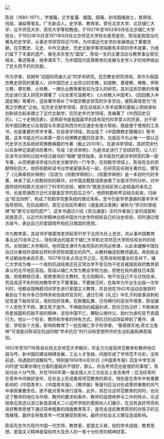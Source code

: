 ![](https://s2.loli.net/2022/08/31/NATyCigD1oxJt52.png)

陈垣（1880-1971），字援庵，又字星藩、援国、圆庵，别号圆庵居士，曾用钱、钱罂、谦益等笔名。广东新会人。史学家、教育家。曾任北京大学、北京辅仁大学、北平师范大学、燕京大学等校教授。于1927年至1952年9月任北京辅仁大学校长，于1952年10月至1971年6月任北京师范大学校长直至逝世。陈垣是我国当代著名的史学家，从事史学研究将近70年，为中国近代史学的发展做出了重要贡献，在宗教史、元史、中外交通史、历史文献学等领域都有丰硕的学术成果，为我们留下了丰富的遗产，被毛泽东誉为“国宝”。陈垣一生的主要活动与教育事业密切相关，著述等身，桃李满天下，为中国现代高等教育的发展与史学人才的培养做出了巨大而不朽的贡献。

作为学者，其拥有“动国际而垂久远”的学术研究。在宗教史研究领域，其作为我国宗教史研究的奠基人，对中国历史上出现过的宗教，如道教、基督教、佛教、伊斯兰教、摩尼教、火袄教、一赐乐业教等都有较为深入的研究，其对这些宗教的传播历史进行深入研究并撰著了《元也里可温教考》、《火袄教入中国考》、《回回教入中国史略》等著作，这些著作填补了中国宗教史研究的许多空白，被陈寅恪誉为“完善之宗教史”之始。在历史文献学领域，其在总结前人学术成果的基础上把继承和创新结合起来建立了近代文献学。在历史年代学领域，其编著了《中西回史日历》、《二十史朔闰表》，这两部书是我国最早的具有现代科学意义的历表，对于研究中国回教史以及我国与东南亚和西方的交通史有很大帮助，既是便于使用的工具书，也是重要的学术专著。在目录学领域，其出版了《中国佛教史籍概论》等书籍，这本书是近代以来第一部介绍佛教史籍的目录书，也是迄今为止唯一一部以近代史学方法系统研究佛教典籍的专著（截止2010年）。在避讳学领域，其研究宋代以后各种记录避讳的著作，写成《史讳举例》，为避讳史进行了总结研究，让人们在读书治学的过程中绕过避讳的“暗礁”提供指南，该书是现代避讳学研究的第一部专著，从而使避讳学成为历史文献学的一门专学。在校勘学领域上，陈垣先生的贡献特别巨大，他将校勘和读书治学紧密联系在一起，在研究前任相关著作后，撰写了《元典章校补释例》（后改为《校勘学释例》）。《校勘学释例》是一本划时代的专著，继承了前人校勘经验的精华，对中国古籍致误原由做了全面详尽的分析，对中国传统的校勘方法进行了科学的总结，被称为“既是总结前贤心血结晶的承先之书，也是旁通西方近代文献鉴定学的启后之作”，他把校勘和考证结合起来，归纳出“校法四例”，构成了校勘学完整系统的理论体系，至今仍是学界遵循的基本学术指导原则。在抗战期间，其在沦陷区所著的《通鉴胡注表微》被称为“学识的里程碑”和“更可诊视的遗产”。这本书通过介绍《资治通鉴》注的作者胡三省的成就和民族意识，以近代科学精神总结中国古代史学传统和自己的治史经验，同时通过借古喻今，表达自己的爱国情怀和抗日救国的思想。

作为教育家，其自18岁做蒙馆老师起至91岁于北师大任上去世，共从事中国教育事业达70余年之久，特别突出的是其于辅仁大学和北京师范大学担任校长时的经历。长校辅仁大学期间，他将国文课作为各院系的共同必修课，以此来缓解中国社会过分重视外语和自然科学而轻视国文的风气，从教材编选到教师遴选，再到结业考试都由他亲自负责。1937年日本占领北平之后，在陈垣和校董会的支持下，辅仁大学成为唯一一个直到抗战结束还在正常办学不受日伪干扰且被国民政府教育部承认的北平地区高校。陈垣以辅仁大学为教会学校为由，拒绝在校内悬挂日本国旗，拒绝教授日语，拒绝使用日文教材。在沦陷期间，他不仅自己不与日伪往来，而且其还不失时机地教导学生不要事敌，不要做汉奸。在每年为毕业生出版一次年刊时，他都会隐晦题词对学生进行爱国主义教育，并且他在1942年运动会致辞时看到台下有许多日伪特务和伪政府官员时，通过引用《礼记》中孔子的故事讽刺和挖苦底下敌伪官员，收到较好效果。在群魔乱舞、日伪横行的恶劣环境里，陈垣置个人安危于不顾，置生死于度外，不惧敌伪的威逼利诱，怒斥日伪汉奸；不断阐发热爱祖国和抗敌不屈的精神，坚信中国不亡，鞭鞑认贼作父、助纣为虐的变节卖国行为。他以一个校长、教师和学者的特有方式，把抗日的战场延伸到了著作、课堂、学校各个方面，影响和教育了一批批辅仁学子和学者。“傲骨撑天地,奇文泣鬼神”可谓是对陈垣在抗战时期“学术抗日”的行动和思想所作的生动刻画和典型描绘。

1952年至1971年陈垣长校北京师范大学期间，尽全力为提高师范教育和教师地位鼓与呼。新中国的建设磅礴发展，工业人才急缺，间接形成了学师范不光彩，没有前途，待遇低的误解风气，特别是1956年4月30日《中国青年报》回复中学生询问时道“如果你理化方面的基础并不很好，那么，你去考师范也是很好的事情”。陈垣对此十分气愤，并在1956年第一届全国人大三次会议上发言疾呼：应当经常的在青年中间做好宣传，在社会上形成重视师范教育的舆论，特别是在青年中有重要影响的《中国青年》、《中国青年报》、《教师报》等报刊应当对形成尊师重教的风气中承担重要责任，绝不能对青年进行误导。此外，其在论述师范教育的同时，也论述了教师的地位与作用、教师的要求和条件、教师的品德修养与工作的特点，论述结束后其还以浙江新昌县城关二小这所学校的案例向人们展示，在没有良好师资和良好教育思想下通过简单粗暴的措施教育孩子，是完全违反教育原则的对孩子的无情摧残，最终会导致青年一代发展受到影响，最终对社会主义建设造成影响。

陈垣先生作为现代中国一代宗师、教育家、爱国主义者，他的学术成就、教育思想、爱国主义精神是留给师大及世人的一笔十分珍贵的精神财富。